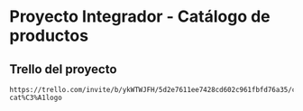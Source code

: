 # Proyecto Integrador - Catálogo de productos

## Trello del proyecto

    https://trello.com/invite/b/ykWTWJFH/5d2e7611ee7428cd602c961fbfd76a35/cursophpnoche-cat%C3%A1logo
    
